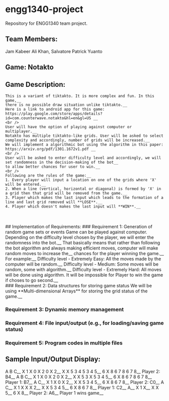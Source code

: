 # engg1340-project
Repository for ENGG1340 team project.


## Team Members:
  Jam Kabeer Ali Khan,
  Salvatore Patrick Yuanto


## Game: Notakto

## Game Description:
    This is a variant of tiktakto. It is more complex and fun. In this game,__
    there is no possible draw situation unlike tiktakto.__
    Here is a link to android app for this game: https://play.google.com/store/apps/details?id=com.counterwave.notakto&hl=en&gl=US __
    <br />
    User will have the option of playing against computer or multiplayer.__
    Notakto has multiple tiktakto-like grids. User will be asked to select complexity and accordingly, number of grids will be increased.__
    We will implement a algorithmic bot using the algorithm in this paper: https://arxiv.org/pdf/1301.1672v1.pdf __
    <br />
    User will be asked to enter difficulty level and accordingly, we will set randomness in the decision-making of the bot__
    to allow better chances for user to win.__
    <br />
    Following are the rules of the game:__
    1. Every player will input a location on one of the grids where 'X' will be entered.__
    2. When a line (vertical, horizontal or diagonal) is formed by 'X' in a grid then that grid will be removed from the game.__
    3. Player which makes the last input which leads to the formation of a line and last grid removed will **LOSE**.__
    4. Player which doesn't makes the last input will **WIN**.__
<br />
<br />
## Implementation of Requirements:
### Requirement 1: Generation of random game sets or events
  Game can be played against computer. Depending on the difficulty level chosen by the player, we will enter the randomness into the bot.__
  That basically means that rather than following the bot algorithm and always making efficient moves, computer will make random moves to increase the__
  chances for the player winning the game.__
  For example:__
  Difficulty level - Extremely Easy: All the moves made by the computer will be random.__
  Difficulty level - Medium: Some moves will be random, some with algorithm.__
  Difficulty level - Extremely Hard: All moves will be done using algorithm. It will be impossible for Player to win the game if choses to go second.__
  <br />
### Requirement 2: Data structures for storing game status
  We will be using **Multi-dimensional Arrays** for storing the grid status of the game.__

### Requirement 3: Dynamic memory management

### Requirement 4: File input/output (e.g., for loading/saving game status)

### Requirement 5: Program codes in multiple files


## Sample Input/Output Display:
A      B      C__
X 1 X  0 X 2  0 X 2__
X X 5  3 4 5  3 4 5__
6 X 8  6 7 8  6 7 8__
Player 2: B4__
A      B      C__
X 1 X  0 X 2  0 X 2__
X X 5  3 X 5  3 4 5__
6 X 8  6 7 8  6 7 8__
Player 1: B7__
A      C__
X 1 X  0 X 2__
X X 5  3 4 5__
6 X 8  6 7 8__
Player 2: C0__
A      C__
X 1 X  X X 2__
X X 5  3 4 5__
6 X 8  6 7 8__
Player 1: C2__
A__
X 1 X__
X X 5__
6 X 8__
Player 2: A6__
Player 1 wins game__
<br />
